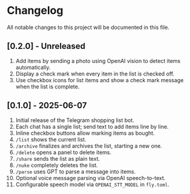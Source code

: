 # Changelog

All notable changes to this project will be documented in this file.

## [0.2.0] - Unreleased
1. Add items by sending a photo using OpenAI vision to detect items automatically.
2. Display a check mark when every item in the list is checked off.
3. Use checkbox icons for list items and show a check mark message when the list is complete.

## [0.1.0] - 2025-06-07
1. Initial release of the Telegram shopping list bot.
2. Each chat has a single list; send text to add items line by line.
3. Inline checkbox buttons allow marking items as bought.
4. `/list` shows the current list.
5. `/archive` finalizes and archives the list, starting a new one.
6. `/delete` opens a panel to delete items.
7. `/share` sends the list as plain text.
8. `/nuke` completely deletes the list.
9. `/parse` uses GPT to parse a message into items.
10. Optional voice message parsing via OpenAI speech-to-text.
11. Configurable speech model via `OPENAI_STT_MODEL` in `fly.toml`.

